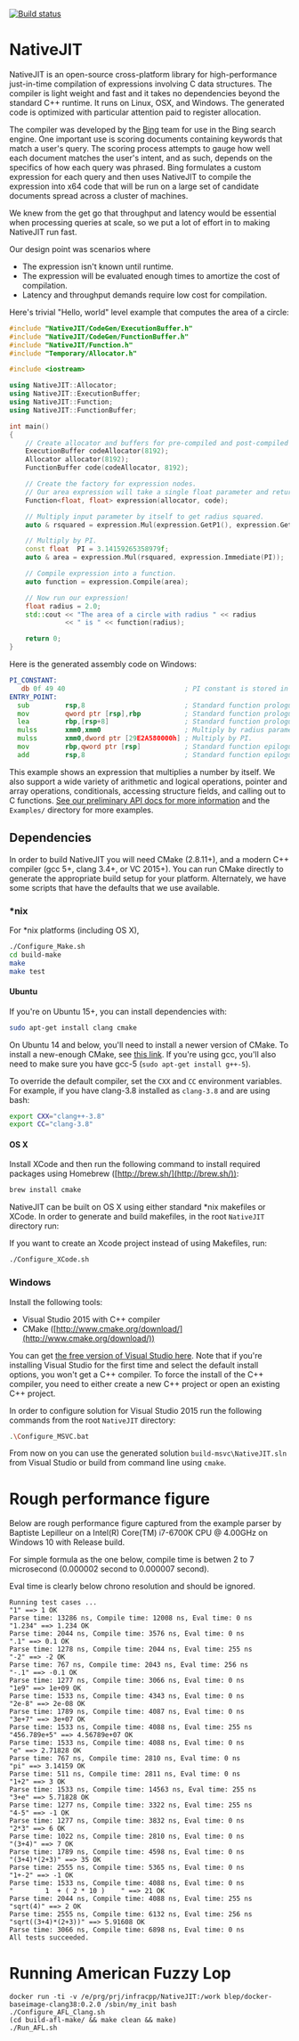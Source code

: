 [![Build status](https://ci.appveyor.com/api/projects/status/o957b44rhm8vt24g/branch/master?svg=true)](https://ci.appveyor.com/project/danluu/nativejit/branch/master)

NativeJIT
====

NativeJIT is an open-source cross-platform library for high-performance
just-in-time compilation of expressions involving C data structures.
The compiler is light weight and fast
and it takes no dependencies beyond the standard C++ runtime.
It runs on Linux, OSX, and Windows.
The generated code is optimized with particular attention paid
to register allocation.

The compiler was developed by the [Bing](http://www.bing.com/) team for use in the Bing search engine.
One important use is scoring documents containing keywords that match a user's query.
The scoring process attempts to gauge how well each document matches the user's intent,
and as such, depends on the specifics of how each query was phrased.
Bing formulates a custom expression for each query
and then uses NativeJIT to compile the expression into x64 code that will
be run on a large set of candidate documents spread across a cluster of
machines.

We knew from the get go that throughput and latency
would be essential when processing queries at scale,
so we put a lot of effort in to making NativeJIT run fast.

Our design point was scenarios where

* The expression isn't known until runtime.
* The expression will be evaluated enough times to amortize the cost of compilation.
* Latency and throughput demands require low cost for compilation.


Here's trivial "Hello, world" level example that computes the area of a circle:

```cpp
#include "NativeJIT/CodeGen/ExecutionBuffer.h"
#include "NativeJIT/CodeGen/FunctionBuffer.h"
#include "NativeJIT/Function.h"
#include "Temporary/Allocator.h"

#include <iostream>

using NativeJIT::Allocator;
using NativeJIT::ExecutionBuffer;
using NativeJIT::Function;
using NativeJIT::FunctionBuffer;

int main()
{
    // Create allocator and buffers for pre-compiled and post-compiled code.
    ExecutionBuffer codeAllocator(8192);
    Allocator allocator(8192);
    FunctionBuffer code(codeAllocator, 8192);

    // Create the factory for expression nodes.
    // Our area expression will take a single float parameter and return a float.
    Function<float, float> expression(allocator, code);

    // Multiply input parameter by itself to get radius squared.
    auto & rsquared = expression.Mul(expression.GetP1(), expression.GetP1());

    // Multiply by PI.
    const float  PI = 3.14159265358979f;
    auto & area = expression.Mul(rsquared, expression.Immediate(PI));

    // Compile expression into a function.
    auto function = expression.Compile(area);

    // Now run our expression!
    float radius = 2.0;
    std::cout << "The area of a circle with radius " << radius
              << " is " << function(radius);

    return 0;
}
```

Here is the generated assembly code on Windows:

```asm
PI_CONSTANT:
   db 0f 49 40                              ; PI constant is stored in memory.
ENTRY_POINT:
  sub         rsp,8                         ; Standard function prologue.
  mov         qword ptr [rsp],rbp           ; Standard function prologue.
  lea         rbp,[rsp+8]                   ; Standard function prologue.
  mulss       xmm0,xmm0                     ; Multiply by radius parameter by itself.
  mulss       xmm0,dword ptr [29E2A580000h] ; Multiply by PI.
  mov         rbp,qword ptr [rsp]           ; Standard function epilogue.
  add         rsp,8                         ; Standard function epilogue.
```


This example shows an expression that multiplies a number by itself.
We also support a wide variety of arithmetic and logical operations, pointer and array operations, conditionals, accessing structure fields, and calling out to C functions.
[See our preliminary API docs for more information](http://bitfunnel.org/getting-started-with-nativejit/) and the `Examples/` directory for more examples.


Dependencies
------------

In order to build NativeJIT you will need CMake (2.8.11+), and a modern C++
compiler (gcc 5+, clang 3.4+, or VC 2015+). You can run CMake directly to generate the appropriate build setup for your platform. Alternately, we have some scripts that have the defaults that we use available.

### *nix

For *nix platforms (including OS X),

```sh
./Configure_Make.sh
cd build-make
make
make test
```

#### Ubuntu

If you're on Ubuntu 15+, you can install dependencies with:

```sh
sudo apt-get install clang cmake
```

On Ubuntu 14 and below, you'll need to install a newer version of CMake. To
install a new-enough CMake, see [this link](http://askubuntu.com/questions/610291/how-to-install-cmake-3-2-on-ubuntu-14-04).
If you're using gcc, you'll also need to make sure you have gcc-5 (`sudo apt-get install g++-5`).

To override the default compiler, set the `CXX` and `CC` environment variables.
For example, if you have clang-3.8 installed as `clang-3.8` and are using bash:

```sh
export CXX="clang++-3.8"
export CC="clang-3.8"
```

#### OS X

Install XCode and then run the following command to install required packages
using Homebrew ([http://brew.sh/](http://brew.sh/)):

```sh
brew install cmake
```

NativeJIT can be built on OS X using either standard \*nix makefiles or XCode.
In order to generate and build makefiles, in the root `NativeJIT` directory run:

If you want to create an Xcode project instead of using Makefiles, run:

```sh
./Configure_XCode.sh
```

### Windows

Install the following tools:

- Visual Studio 2015 with C++ compiler
- CMake ([http://www.cmake.org/download/](http://www.cmake.org/download/))

You can get [the free version of Visual Studio here](https://www.visualstudio.com/en-us/products/visual-studio-community-vs.aspx).
Note that if you're installing Visual Studio for the first time and select the
default install options, you won't get a C++ compiler. To force the install of
the C++ compiler, you need to either create a new C++ project or open an
existing C++ project.

In order to configure solution for Visual Studio 2015 run the following
commands from the root `NativeJIT` directory:

```sh
.\Configure_MSVC.bat
```

From now on you can use the generated solution `build-msvc\NativeJIT.sln` from Visual Studio
or build from command line using `cmake`.

# Rough performance figure

Below are rough performance figure captured from the example parser by Baptiste Lepilleur on a Intel(R) Core(TM) i7-6700K CPU @ 4.00GHz on Windows 10 with Release build. 

For simple formula as the one below, compile time is betwen 2 to 7 microsecond (0.000002 second to 0.000007 second).

Eval time is clearly below chrono resolution and should be ignored.

```
Running test cases ...
"1" ==> 1 OK
Parse time: 13286 ns, Compile time: 12008 ns, Eval time: 0 ns
"1.234" ==> 1.234 OK
Parse time: 2044 ns, Compile time: 3576 ns, Eval time: 0 ns
".1" ==> 0.1 OK
Parse time: 1278 ns, Compile time: 2044 ns, Eval time: 255 ns
"-2" ==> -2 OK
Parse time: 767 ns, Compile time: 2043 ns, Eval time: 256 ns
"-.1" ==> -0.1 OK
Parse time: 1277 ns, Compile time: 3066 ns, Eval time: 0 ns
"1e9" ==> 1e+09 OK
Parse time: 1533 ns, Compile time: 4343 ns, Eval time: 0 ns
"2e-8" ==> 2e-08 OK
Parse time: 1789 ns, Compile time: 4087 ns, Eval time: 0 ns
"3e+7" ==> 3e+07 OK
Parse time: 1533 ns, Compile time: 4088 ns, Eval time: 255 ns
"456.789e+5" ==> 4.56789e+07 OK
Parse time: 1533 ns, Compile time: 4088 ns, Eval time: 0 ns
"e" ==> 2.71828 OK
Parse time: 767 ns, Compile time: 2810 ns, Eval time: 0 ns
"pi" ==> 3.14159 OK
Parse time: 511 ns, Compile time: 2811 ns, Eval time: 0 ns
"1+2" ==> 3 OK
Parse time: 1533 ns, Compile time: 14563 ns, Eval time: 255 ns
"3+e" ==> 5.71828 OK
Parse time: 1277 ns, Compile time: 3322 ns, Eval time: 255 ns
"4-5" ==> -1 OK
Parse time: 1277 ns, Compile time: 3832 ns, Eval time: 0 ns
"2*3" ==> 6 OK
Parse time: 1022 ns, Compile time: 2810 ns, Eval time: 0 ns
"(3+4)" ==> 7 OK
Parse time: 1789 ns, Compile time: 4598 ns, Eval time: 0 ns
"(3+4)*(2+3)" ==> 35 OK
Parse time: 2555 ns, Compile time: 5365 ns, Eval time: 0 ns
"1+-2" ==> -1 OK
Parse time: 1533 ns, Compile time: 4088 ns, Eval time: 0 ns
"        1  + ( 2 * 10 )    " ==> 21 OK
Parse time: 2044 ns, Compile time: 4088 ns, Eval time: 255 ns
"sqrt(4)" ==> 2 OK
Parse time: 2555 ns, Compile time: 6132 ns, Eval time: 256 ns
"sqrt((3+4)*(2+3))" ==> 5.91608 OK
Parse time: 3066 ns, Compile time: 6898 ns, Eval time: 0 ns
All tests succeeded.
```

# Running American Fuzzy Lop

```
docker run -ti -v /e/prg/prj/infracpp/NativeJIT:/work blep/docker-baseimage-clang38:0.2.0 /sbin/my_init bash
./Configure_AFL_Clang.sh
(cd build-afl-make/ && make clean && make)
./Run_AFL.sh
```
